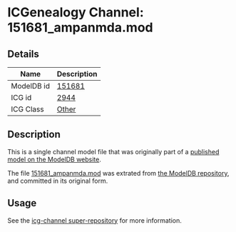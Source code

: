 # ICGenealogy Channel: 151681\_ampanmda.mod

## Details

Name | Description
---- | -----------
ModelDB id | [151681](http://senselab.med.yale.edu/ModelDB/ShowModel.cshtml?model=151681)
ICG id | [2944](http://icg.neurotheory.ox.ac.uk/channels/other/2944)
ICG Class | [Other](http://icg.neurotheory.ox.ac.uk/channels/other)

## Description

This is a single channel model file that was originally part of a [published model on the ModelDB website](http://senselab.med.yale.edu/mModelDB/ShowModel.cshtml?model=151681).

The file [151681\_ampanmda.mod](151681_ampanmda.mod) was extrated from [the ModelDB repository](http://senselab.med.yale.edu/ModelDB/ShowModel.cshtml?model=151681), and committed in its original form.

## Usage

See the [icg-channel super-repository](https://github.com/icgenealogy/icg-channels) for more information.